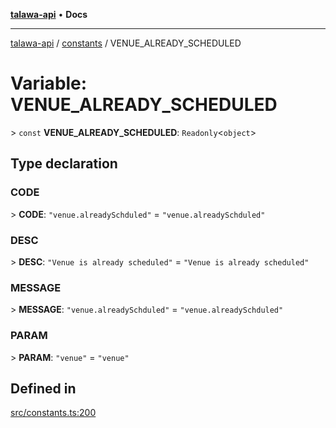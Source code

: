 [**talawa-api**](../../README.md) • **Docs**

***

[talawa-api](../../modules.md) / [constants](../README.md) / VENUE\_ALREADY\_SCHEDULED

# Variable: VENUE\_ALREADY\_SCHEDULED

\> `const` **VENUE\_ALREADY\_SCHEDULED**: `Readonly`\<`object`\>

## Type declaration

### CODE

\> **CODE**: `"venue.alreadySchduled"` = `"venue.alreadySchduled"`

### DESC

\> **DESC**: `"Venue is already scheduled"` = `"Venue is already scheduled"`

### MESSAGE

\> **MESSAGE**: `"venue.alreadySchduled"` = `"venue.alreadySchduled"`

### PARAM

\> **PARAM**: `"venue"` = `"venue"`

## Defined in

[src/constants.ts:200](https://github.com/PalisadoesFoundation/talawa-api/blob/67d017fd9312183a6b2bae1b160bc814f56ab5c2/src/constants.ts#L200)
